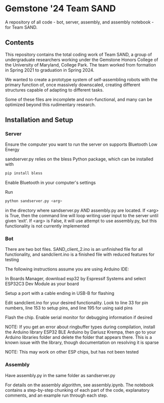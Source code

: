 # Gemstone '24 Team SAND

A repository of all code - bot, server, assembly, and assembly notebook - for Team SAND.

## Contents

This repository contains the total coding work of Team SAND, a group of undergraduate researchers working under the Gemstone Honors College of the University of Maryland, College Park. The team worked from formation in Spring 2021 to graduation in Spring 2024.

We wanted to create a prototype system of self-assembling robots with the primary function of, once massively downscaled, creating different structures capable of adapting to different tasks.

Some of these files are incomplete and non-functional, and many can be optimized beyond this rudimentary research.

## Installation and Setup

### Server

Ensure the computer you want to run the server on supports Bluetooth Low Energy

sandserver.py relies on the bless Python package, which can be installed with 
```bash
pip install bless
```

Enable Bluetooth in your computer's settings

Run 
```bash 
python sandserver.py <arg>
``` 
in the directory where sandserver.py AND assembly.py are located. If \<arg> is True, then the command line will loop writing user input to the server until given 'exit'. If \<arg> is False, it will use attempt to use assembly.py, but this functionality is not currently implemented

### Bot

There are two bot files. SAND_client_2.ino is an unfinished file for all functionality, and sandclient.ino is a finished file with reduced features for testing

The following instructions assume you are using Arduino IDE:

In Boards Manager, download esp32 by Espressif Systems and select ESP32C3 Dev Module as your board

Setup a port with a cable ending in USB-B for flashing

Edit sandclient.ino for your desired functionality. Look to line 33 for pin numbers, line 153 to setup pins, and line 195 for using said pins

Flash the chip. Enable serial monitor for debugging information if desired

NOTE: If you get an error about ringbuffer types during compilation, install the Arduino library ESP32 BLE Arduino by Dariusz Krempa, then go to your Arduino libraries folder and delete the folder that appears there. This is a known issue with the library, though documentation on resolving it is sparse

NOTE: This may work on other ESP chips, but has not been tested

### Assembly

Have assembly.py in the same folder as sandserver.py

For details on the assembly algorithm, see assembly.ipynb. The notebook contains a step-by-step chunking of each part of the code, explanatory comments, and an example run through each step.